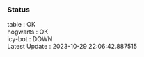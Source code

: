 ### Status


table : OK  
hogwarts : OK  
icy-bot : DOWN  
Latest Update : 2023-10-29 22:06:42.887515
